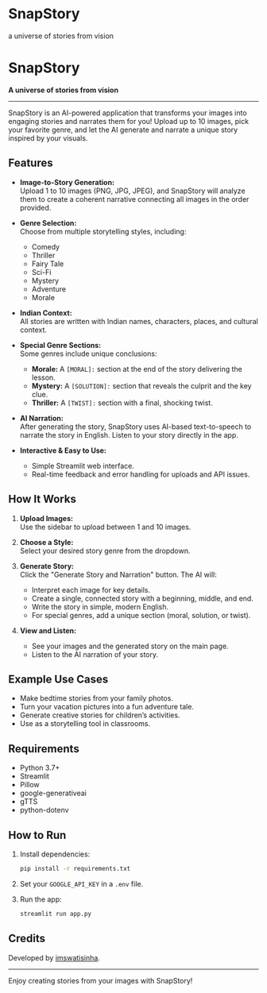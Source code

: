 # SnapStory
a universe of stories from vision


# SnapStory

**A universe of stories from vision**

---

SnapStory is an AI-powered application that transforms your images into engaging stories and narrates them for you! Upload up to 10 images, pick your favorite genre, and let the AI generate and narrate a unique story inspired by your visuals.

## Features

- **Image-to-Story Generation:**  
  Upload 1 to 10 images (PNG, JPG, JPEG), and SnapStory will analyze them to create a coherent narrative connecting all images in the order provided.

- **Genre Selection:**  
  Choose from multiple storytelling styles, including:
  - Comedy
  - Thriller
  - Fairy Tale
  - Sci-Fi
  - Mystery
  - Adventure
  - Morale

- **Indian Context:**  
  All stories are written with Indian names, characters, places, and cultural context.

- **Special Genre Sections:**  
  Some genres include unique conclusions:
    - **Morale:** A `[MORAL]:` section at the end of the story delivering the lesson.
    - **Mystery:** A `[SOLUTION]:` section that reveals the culprit and the key clue.
    - **Thriller:** A `[TWIST]:` section with a final, shocking twist.

- **AI Narration:**  
  After generating the story, SnapStory uses AI-based text-to-speech to narrate the story in English. Listen to your story directly in the app.

- **Interactive & Easy to Use:**  
  - Simple Streamlit web interface.
  - Real-time feedback and error handling for uploads and API issues.

## How It Works

1. **Upload Images:**  
   Use the sidebar to upload between 1 and 10 images.

2. **Choose a Style:**  
   Select your desired story genre from the dropdown.

3. **Generate Story:**  
   Click the "Generate Story and Narration" button. The AI will:
   - Interpret each image for key details.
   - Create a single, connected story with a beginning, middle, and end.
   - Write the story in simple, modern English.
   - For special genres, add a unique section (moral, solution, or twist).

4. **View and Listen:**  
   - See your images and the generated story on the main page.
   - Listen to the AI narration of your story.

## Example Use Cases

- Make bedtime stories from your family photos.
- Turn your vacation pictures into a fun adventure tale.
- Generate creative stories for children’s activities.
- Use as a storytelling tool in classrooms.

## Requirements

- Python 3.7+
- Streamlit
- Pillow
- google-generativeai
- gTTS
- python-dotenv

## How to Run

1. Install dependencies:
   ```bash
   pip install -r requirements.txt
   ```

2. Set your `GOOGLE_API_KEY` in a `.env` file.

3. Run the app:
   ```bash
   streamlit run app.py
   ```

## Credits

Developed by [imswatisinha](https://github.com/imswatisinha).

---

Enjoy creating stories from your images with SnapStory!
